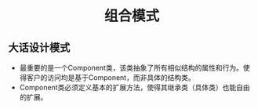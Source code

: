 <h1 align="center">
组合模式
</h1>

## 大话设计模式
- 最重要的是一个Component类，该类抽象了所有相似结构的属性和行为。使得客户的访问均是基于Component，而非具体的结构类。
- Component类必须定义基本的扩展方法，使得其继承类（具体类）也能自由的扩展。